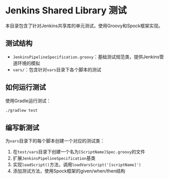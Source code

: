 # Jenkins Shared Library 测试

本目录包含了针对Jenkins共享库的单元测试，使用Groovy和Spock框架实现。

## 测试结构

- `JenkinsPipelineSpecification.groovy`：基础测试规范类，提供Jenkins管道环境的模拟
- `vars/`：包含针对`vars`目录下各个脚本的测试

## 如何运行测试

使用Gradle运行测试：

```bash
./gradlew test
```

## 编写新测试

为`vars`目录下的每个脚本创建一个对应的测试类：

1. 在`test/vars`目录下创建一个名为`[ScriptName]Spec.groovy`的文件
2. 扩展`JenkinsPipelineSpecification`基类
3. 实现`loadScript()`方法，调用`loadVarsScript('[scriptName]')`
4. 添加测试方法，使用Spock框架的given/when/then结构
